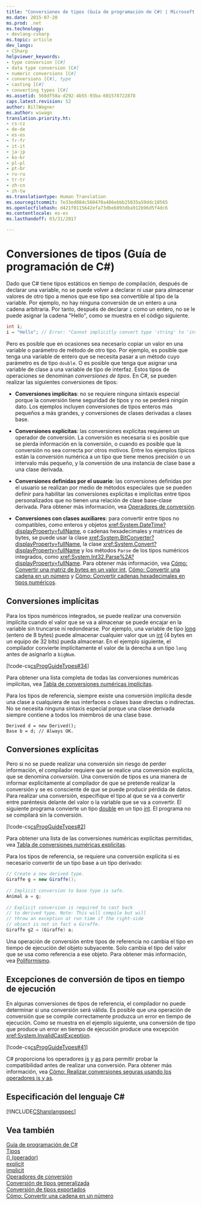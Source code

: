 ```yaml
---
title: "Conversiones de tipos (Guía de programación de C#) | Microsoft Docs"
ms.date: 2015-07-20
ms.prod: .net
ms.technology:
- devlang-csharp
ms.topic: article
dev_langs:
- CSharp
helpviewer_keywords:
- type conversion [C#]
- data type conversion [C#]
- numeric conversions [C#]
- conversions [C#], type
- casting [C#]
- converting types [C#]
ms.assetid: 568df58a-d292-4b55-93ba-601578722878
caps.latest.revision: 52
author: BillWagner
ms.author: wiwagn
translation.priority.ht:
- cs-cz
- de-de
- es-es
- fr-fr
- it-it
- ja-jp
- ko-kr
- pl-pl
- pt-br
- ru-ru
- tr-tr
- zh-cn
- zh-tw
ms.translationtype: Human Translation
ms.sourcegitcommit: 7e33ed084c560470a486ebbb25035a59ddc18565
ms.openlocfilehash: d421f0115642efa73dbeb893dba912b96d5f4dc6
ms.contentlocale: es-es
ms.lasthandoff: 03/31/2017

---
```

# <a name="casting-and-type-conversions-c-programming-guide"></a>Conversiones de tipos (Guía de programación de C#)
Dado que C# tiene tipos estáticos en tiempo de compilación, después de declarar una variable, no se puede volver a declarar ni usar para almacenar valores de otro tipo a menos que ese tipo sea convertible al tipo de la variable. Por ejemplo, no hay ninguna conversión de un entero a una cadena arbitraria. Por tanto, después de declarar `i` como un entero, no se le puede asignar la cadena "Hello", como se muestra en el código siguiente.  
  
```csharp  
int i;  
i = "Hello"; // Error: "Cannot implicitly convert type 'string' to 'int'"  
```  
  
 Pero es posible que en ocasiones sea necesario copiar un valor en una variable o parámetro de método de otro tipo. Por ejemplo, es posible que tenga una variable de entero que se necesita pasar a un método cuyo parámetro es de tipo `double`. O es posible que tenga que asignar una variable de clase a una variable de tipo de interfaz. Estos tipos de operaciones se denominan *conversiones de tipos*. En C#, se pueden realizar las siguientes conversiones de tipos:  
  
-   **Conversiones implícitas**: no se requiere ninguna sintaxis especial porque la conversión tiene seguridad de tipos y no se perderá ningún dato. Los ejemplos incluyen conversiones de tipos enteros más pequeños a más grandes, y conversiones de clases derivadas a clases base.  
  
-   **Conversiones explícitas**: las conversiones explícitas requieren un operador de conversión. La conversión es necesaria si es posible que se pierda información en la conversión, o cuando es posible que la conversión no sea correcta por otros motivos.  Entre los ejemplos típicos están la conversión numérica a un tipo que tiene menos precisión o un intervalo más pequeño, y la conversión de una instancia de clase base a una clase derivada.  
  
-   **Conversiones definidas por el usuario**: las conversiones definidas por el usuario se realizan por medio de métodos especiales que se pueden definir para habilitar las conversiones explícitas e implícitas entre tipos personalizados que no tienen una relación de clase base-clase derivada. Para obtener más información, vea [Operadores de conversión](../../../csharp/programming-guide/statements-expressions-operators/conversion-operators.md).  
  
-   **Conversiones con clases auxiliares**: para convertir entre tipos no compatibles, como enteros y objetos <xref:System.DateTime?displayProperty=fullName>, o cadenas hexadecimales y matrices de bytes, se puede usar la clase <xref:System.BitConverter?displayProperty=fullName>, la clase <xref:System.Convert?displayProperty=fullName> y los métodos `Parse` de los tipos numéricos integrados, como <xref:System.Int32.Parse%2A?displayProperty=fullName>. Para obtener más información, vea [Cómo: Convertir una matriz de bytes en un valor int](../../../csharp/programming-guide/types/how-to-convert-a-byte-array-to-an-int.md), [Cómo: Convertir una cadena en un número](../../../csharp/programming-guide/types/how-to-convert-a-string-to-a-number.md) y [Cómo: Convertir cadenas hexadecimales en tipos numéricos](../../../csharp/programming-guide/types/how-to-convert-between-hexadecimal-strings-and-numeric-types.md).  
  
## <a name="implicit-conversions"></a>Conversiones implícitas  
 Para los tipos numéricos integrados, se puede realizar una conversión implícita cuando el valor que se va a almacenar se puede encajar en la variable sin truncarse ni redondearse. Por ejemplo, una variable de tipo [long](../../../csharp/language-reference/keywords/long.md) (entero de 8 bytes) puede almacenar cualquier valor que un [int](../../../csharp/language-reference/keywords/int.md) (4 bytes en un equipo de 32 bits) pueda almacenar. En el ejemplo siguiente, el compilador convierte implícitamente el valor de la derecha a un tipo `long` antes de asignarlo a `bigNum`.  
  
 [!code-cs[csProgGuideTypes#34](../../../csharp/programming-guide/nullable-types/codesnippet/CSharp/casting-and-type-conversions_1.cs)]  
  
 Para obtener una lista completa de todas las conversiones numéricas implícitas, vea [Tabla de conversiones numéricas implícitas](../../../csharp/language-reference/keywords/implicit-numeric-conversions-table.md).  
  
 Para los tipos de referencia, siempre existe una conversión implícita desde una clase a cualquiera de sus interfaces o clases base directas o indirectas. No se necesita ninguna sintaxis especial porque una clase derivada siempre contiene a todos los miembros de una clase base.  
  
```  
Derived d = new Derived();  
Base b = d; // Always OK.  
```  
  
## <a name="explicit-conversions"></a>Conversiones explícitas  
 Pero si no se puede realizar una conversión sin riesgo de perder información, el compilador requiere que se realice una conversión explícita, que se denomina *conversión*. Una conversión de tipos es una manera de informar explícitamente al compilador de que se pretende realizar la conversión y se es consciente de que se puede producir pérdida de datos. Para realizar una conversión, especifique el tipo al que se va a convertir entre paréntesis delante del valor o la variable que se va a convertir. El siguiente programa convierte un tipo [double](../../../csharp/language-reference/keywords/double.md) en un tipo [int](../../../csharp/language-reference/keywords/int.md). El programa no se compilará sin la conversión.  
  
 [!code-cs[csProgGuideTypes#2](../../../csharp/programming-guide/nullable-types/codesnippet/CSharp/casting-and-type-conversions_2.cs)]  
  
 Para obtener una lista de las conversiones numéricas explícitas permitidas, vea [Tabla de conversiones numéricas explícitas](../../../csharp/language-reference/keywords/explicit-numeric-conversions-table.md).  
  
 Para los tipos de referencia, se requiere una conversión explícita si es necesario convertir de un tipo base a un tipo derivado:  
  
```csharp  
// Create a new derived type.  
Giraffe g = new Giraffe();  
  
// Implicit conversion to base type is safe.  
Animal a = g;  
  
// Explicit conversion is required to cast back  
// to derived type. Note: This will compile but will  
// throw an exception at run time if the right-side  
// object is not in fact a Giraffe.  
Giraffe g2 = (Giraffe) a;  
```  
  
 Una operación de conversión entre tipos de referencia no cambia el tipo en tiempo de ejecución del objeto subyacente. Solo cambia el tipo del valor que se usa como referencia a ese objeto. Para obtener más información, vea [Poliformismo](../../../csharp/programming-guide/classes-and-structs/polymorphism.md).  
  
## <a name="type-conversion-exceptions-at-run-time"></a>Excepciones de conversión de tipos en tiempo de ejecución  
 En algunas conversiones de tipos de referencia, el compilador no puede determinar si una conversión será válida. Es posible que una operación de conversión que se compile correctamente produzca un error en tiempo de ejecución. Como se muestra en el ejemplo siguiente, una conversión de tipo que produce un error en tiempo de ejecución produce una excepción <xref:System.InvalidCastException>.  
  
 [!code-cs[csProgGuideTypes#41](../../../csharp/programming-guide/nullable-types/codesnippet/CSharp/casting-and-type-conversions_3.cs)]  
  
 C# proporciona los operadores [is](../../../csharp/language-reference/keywords/is.md) y [as](../../../csharp/language-reference/keywords/as.md) para permitir probar la compatibilidad antes de realizar una conversión. Para obtener más información, vea [Cómo: Realizar conversiones seguras usando los operadores is y as](../../../csharp/programming-guide/types/how-to-safely-cast-by-using-as-and-is-operators.md).  
  
## <a name="c-language-specification"></a>Especificación del lenguaje C#  
 [!INCLUDE[CSharplangspec](~/includes/csharplangspec-md.md)]  

## <a name="see-also"></a>Vea también  
 [Guía de programación de C#](../../../csharp/programming-guide/index.md)   
 [Tipos](../../../csharp/programming-guide/types/index.md)   
 [() (operador)](../../../csharp/language-reference/operators/invocation-operator.md)   
 [explicit](../../../csharp/language-reference/keywords/explicit.md)   
 [implicit](../../../csharp/language-reference/keywords/implicit.md)   
 [Operadores de conversión](../../../csharp/programming-guide/statements-expressions-operators/conversion-operators.md)   
 [Conversión de tipos generalizada](http://msdn.microsoft.com/library/49253ae6-7657-4810-82ab-1176a6feeada)   
 [Conversión de tipos exportados](http://msdn.microsoft.com/en-us/1dfe55f4-07a2-4b61-aabf-a8cf65783a6b)   
 [Cómo: Convertir una cadena en un número](../../../csharp/programming-guide/types/how-to-convert-a-string-to-a-number.md)

